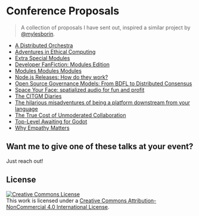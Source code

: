 # Conference Proposals
> A collection of proposals I have sent out, inspired a similar project by [@mylesborin](https://github.com/mylesborins/conference-proposals).

* [A Distributed Orchestra](a-distributed-orchestra.md)
* [Adventures in Ethical Computing](adventures-in-ethical-computing.md)
* [Extra Special Modules](extra-special-modules.md)
* [Developer FanFiction: Modules Edition](developer-fanfiction-modules-edition.md)
* [Modules Modules Modules](modules-modules-modules.md)
* [Node.js Releases: How do they work?](node-js-releases.md)
* [Open Source Governance Models: From BDFL to Distributed Consensus](open-source-governance-models.md)
* [Space Your Face: spatialized audio for fun and profit](space-your-face.md)
* [The CITGM Diaries](the-citgm-diaries.md)
* [The hilarious misadventures of being a platform downstream from your language](the-hilarious-misadventures.md)
* [The True Cost of Unmoderated Collaboration](cost-of-unmoderated-collaboration.md)
* [Top-Level Awaiting for Godot](top-level-awaiting-for-godot.md)
* [Why Empathy Matters](why-empathy-matters.md)

## Want me to give one of these talks at your event?

Just reach out!

## License

<a rel="license" href="http://creativecommons.org/licenses/by-nc/4.0/"><img alt="Creative Commons License" style="border-width:0" src="https://i.creativecommons.org/l/by-nc/4.0/88x31.png" /></a><br />This work is licensed under a <a rel="license" href="http://creativecommons.org/licenses/by-nc/4.0/">Creative Commons Attribution-NonCommercial 4.0 International License</a>.
